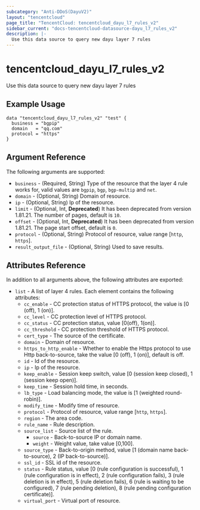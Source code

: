```yaml
---
subcategory: "Anti-DDoS(DayuV2)"
layout: "tencentcloud"
page_title: "TencentCloud: tencentcloud_dayu_l7_rules_v2"
sidebar_current: "docs-tencentcloud-datasource-dayu_l7_rules_v2"
description: |-
  Use this data source to query new dayu layer 7 rules
---
```


# tencentcloud_dayu_l7_rules_v2

Use this data source to query new dayu layer 7 rules

## Example Usage

```hcl
data "tencentcloud_dayu_l7_rules_v2" "test" {
  business = "bgpip"
  domain   = "qq.com"
  protocol = "https"
}
```

## Argument Reference

The following arguments are supported:

* `business` - (Required, String) Type of the resource that the layer 4 rule works for, valid values are `bgpip`, `bgp`, `bgp-multip` and `net`.
* `domain` - (Optional, String) Domain of resource.
* `ip` - (Optional, String) Ip of the resource.
* `limit` - (Optional, Int, **Deprecated**) It has been deprecated from version 1.81.21. The number of pages, default is `10`.
* `offset` - (Optional, Int, **Deprecated**) It has been deprecated from version 1.81.21. The page start offset, default is `0`.
* `protocol` - (Optional, String) Protocol of resource, value range [`http`, `https`].
* `result_output_file` - (Optional, String) Used to save results.

## Attributes Reference

In addition to all arguments above, the following attributes are exported:

* `list` - A list of layer 4 rules. Each element contains the following attributes:
  * `cc_enable` - CC protection status of HTTPS protocol, the value is [0 (off), 1 (on)].
  * `cc_level` - CC protection level of HTTPS protocol.
  * `cc_status` - CC protection status, value [0(off), 1(on)].
  * `cc_threshold` - CC protection threshold of HTTPS protocol.
  * `cert_type` - The source of the certificate.
  * `domain` - Domain of resource.
  * `https_to_http_enable` - Whether to enable the Https protocol to use Http back-to-source, take the value [0 (off), 1 (on)], default is off.
  * `id` - Id of the resource.
  * `ip` - Ip of the resource.
  * `keep_enable` - Session keep switch, value [0 (session keep closed), 1 (session keep open)].
  * `keep_time` - Session hold time, in seconds.
  * `lb_type` - Load balancing mode, the value is [1 (weighted round-robin)].
  * `modify_time` - Modify time of resource.
  * `protocol` - Protocol of resource, value range [`http`, `https`].
  * `region` - The area code.
  * `rule_name` - Rule description.
  * `source_list` - Source list of the rule.
    * `source` - Back-to-source IP or domain name.
    * `weight` - Weight value, take value [0,100].
  * `source_type` - Back-to-origin method, value [1 (domain name back-to-source), 2 (IP back-to-source)].
  * `ssl_id` - SSL id of the resource.
  * `status` - Rule status, value [0 (rule configuration is successful), 1 (rule configuration is in effect), 2 (rule configuration fails), 3 (rule deletion is in effect), 5 (rule deletion fails), 6 (rule is waiting to be configured), 7 (rule pending deletion), 8 (rule pending configuration certificate)].
  * `virtual_port` - Virtual port of resource.



